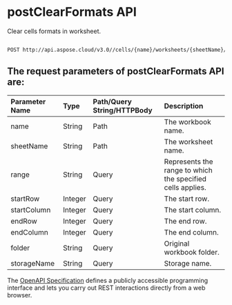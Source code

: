 # **postClearFormats API**

Clear cells formats in worksheet. 

```bash

POST http://api.aspose.cloud/v3.0//cells/{name}/worksheets/{sheetName}/cells/clearformats

```

## The request parameters of **postClearFormats** API are: 

| Parameter Name | Type | Path/Query String/HTTPBody | Description | 
| :- | :- | :- |:- | 
|name|String|Path|The workbook name.|
|sheetName|String|Path|The worksheet name.|
|range|String|Query|Represents the range to which the specified cells applies.|
|startRow|Integer|Query|The start row.|
|startColumn|Integer|Query|The start column.|
|endRow|Integer|Query|The end row.|
|endColumn|Integer|Query|The end column.|
|folder|String|Query|Original workbook folder.|
|storageName|String|Query|Storage name.|


The [OpenAPI Specification](https://reference.aspose.cloud/cells/#/CellsController/PostClearFormats) defines a publicly accessible programming interface and lets you carry out REST interactions directly from a web browser.

